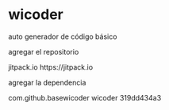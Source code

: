 # wicoder
auto generador de código básico

agregar el repositorio

<repository>
			<id>jitpack.io</id>
			<url>https://jitpack.io</url>
</repository>
    
agregar la dependencia

<dependency>
			<groupId>com.github.basewicoder</groupId>
			<artifactId>wicoder</artifactId>
			<version>319dd434a3</version>
</dependency>
